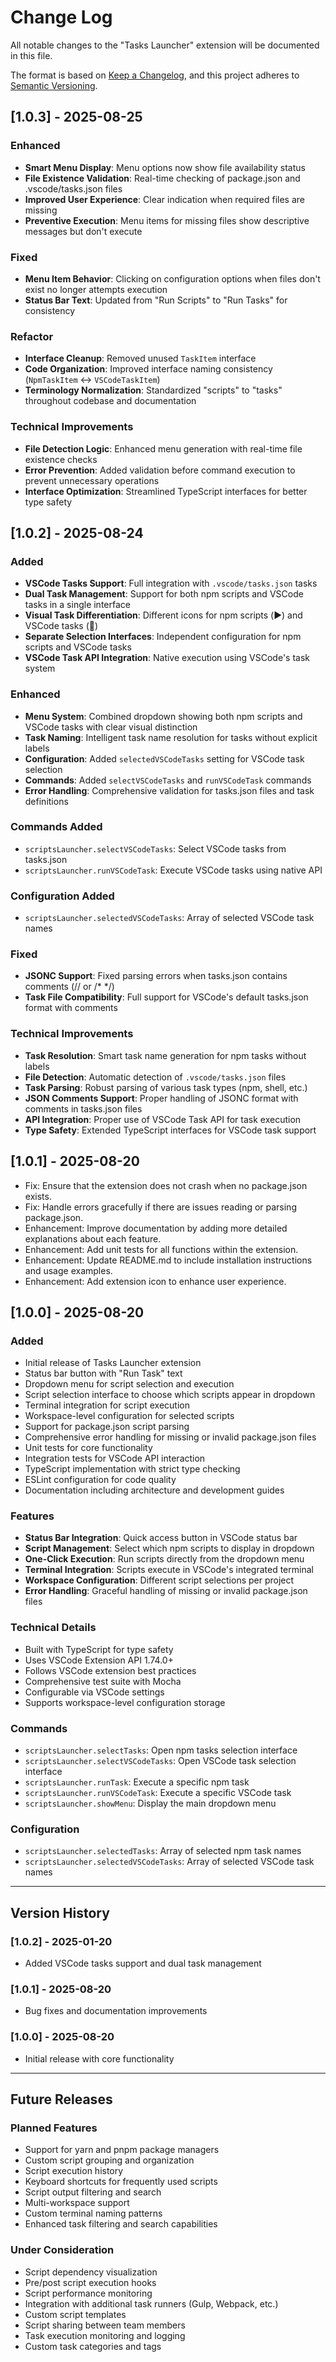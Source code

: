 # Change Log

All notable changes to the "Tasks Launcher" extension will be documented in this file.

The format is based on [Keep a Changelog](https://keepachangelog.com/en/1.0.0/),
and this project adheres to [Semantic Versioning](https://semver.org/spec/v2.0.0.html).

## [1.0.3] - 2025-08-25

### Enhanced
- **Smart Menu Display**: Menu options now show file availability status
- **File Existence Validation**: Real-time checking of package.json and .vscode/tasks.json files
- **Improved User Experience**: Clear indication when required files are missing
- **Preventive Execution**: Menu items for missing files show descriptive messages but don't execute

### Fixed
- **Menu Item Behavior**: Clicking on configuration options when files don't exist no longer attempts execution
- **Status Bar Text**: Updated from "Run Scripts" to "Run Tasks" for consistency

### Refactor
- **Interface Cleanup**: Removed unused `TaskItem` interface
- **Code Organization**: Improved interface naming consistency (`NpmTaskItem` ↔ `VSCodeTaskItem`)
- **Terminology Normalization**: Standardized "scripts" to "tasks" throughout codebase and documentation

### Technical Improvements
- **File Detection Logic**: Enhanced menu generation with real-time file existence checks
- **Error Prevention**: Added validation before command execution to prevent unnecessary operations
- **Interface Optimization**: Streamlined TypeScript interfaces for better type safety

## [1.0.2] - 2025-08-24

### Added
- **VSCode Tasks Support**: Full integration with `.vscode/tasks.json` tasks
- **Dual Task Management**: Support for both npm scripts and VSCode tasks in a single interface
- **Visual Task Differentiation**: Different icons for npm scripts (▶️) and VSCode tasks (🔧)
- **Separate Selection Interfaces**: Independent configuration for npm scripts and VSCode tasks
- **VSCode Task API Integration**: Native execution using VSCode's task system

### Enhanced
- **Menu System**: Combined dropdown showing both npm scripts and VSCode tasks with clear visual distinction
- **Task Naming**: Intelligent task name resolution for tasks without explicit labels
- **Configuration**: Added `selectedVSCodeTasks` setting for VSCode task selection
- **Commands**: Added `selectVSCodeTasks` and `runVSCodeTask` commands
- **Error Handling**: Comprehensive validation for tasks.json files and task definitions

### Commands Added
- `scriptsLauncher.selectVSCodeTasks`: Select VSCode tasks from tasks.json
- `scriptsLauncher.runVSCodeTask`: Execute VSCode tasks using native API

### Configuration Added
- `scriptsLauncher.selectedVSCodeTasks`: Array of selected VSCode task names

### Fixed
- **JSONC Support**: Fixed parsing errors when tasks.json contains comments (// or /* */)
- **Task File Compatibility**: Full support for VSCode's default tasks.json format with comments

### Technical Improvements
- **Task Resolution**: Smart task name generation for npm tasks without labels
- **File Detection**: Automatic detection of `.vscode/tasks.json` files
- **Task Parsing**: Robust parsing of various task types (npm, shell, etc.)
- **JSON Comments Support**: Proper handling of JSONC format with comments in tasks.json files
- **API Integration**: Proper use of VSCode Task API for task execution
- **Type Safety**: Extended TypeScript interfaces for VSCode task support

## [1.0.1] - 2025-08-20

- Fix: Ensure that the extension does not crash when no package.json exists.
- Fix: Handle errors gracefully if there are issues reading or parsing package.json.
- Enhancement: Improve documentation by adding more detailed explanations about each feature.
- Enhancement: Add unit tests for all functions within the extension.
- Enhancement: Update README.md to include installation instructions and usage examples.
- Enhancement: Add extension icon to enhance user experience.

## [1.0.0] - 2025-08-20

### Added
- Initial release of Tasks Launcher extension
- Status bar button with "Run Task" text
- Dropdown menu for script selection and execution
- Script selection interface to choose which scripts appear in dropdown
- Terminal integration for script execution
- Workspace-level configuration for selected scripts
- Support for package.json script parsing
- Comprehensive error handling for missing or invalid package.json files
- Unit tests for core functionality
- Integration tests for VSCode API interaction
- TypeScript implementation with strict type checking
- ESLint configuration for code quality
- Documentation including architecture and development guides

### Features
- **Status Bar Integration**: Quick access button in VSCode status bar
- **Script Management**: Select which npm scripts to display in dropdown
- **One-Click Execution**: Run scripts directly from the dropdown menu
- **Terminal Integration**: Scripts execute in VSCode's integrated terminal
- **Workspace Configuration**: Different script selections per project
- **Error Handling**: Graceful handling of missing or invalid package.json files

### Technical Details
- Built with TypeScript for type safety
- Uses VSCode Extension API 1.74.0+
- Follows VSCode extension best practices
- Comprehensive test suite with Mocha
- Configurable via VSCode settings
- Supports workspace-level configuration storage

### Commands
- `scriptsLauncher.selectTasks`: Open npm tasks selection interface
- `scriptsLauncher.selectVSCodeTasks`: Open VSCode task selection interface
- `scriptsLauncher.runTask`: Execute a specific npm task
- `scriptsLauncher.runVSCodeTask`: Execute a specific VSCode task
- `scriptsLauncher.showMenu`: Display the main dropdown menu

### Configuration
- `scriptsLauncher.selectedTasks`: Array of selected npm task names
- `scriptsLauncher.selectedVSCodeTasks`: Array of selected VSCode task names

---

## Version History

### [1.0.2] - 2025-01-20
- Added VSCode tasks support and dual task management

### [1.0.1] - 2025-08-20
- Bug fixes and documentation improvements

### [1.0.0] - 2025-08-20
- Initial release with core functionality

---

## Future Releases

### Planned Features
- Support for yarn and pnpm package managers
- Custom script grouping and organization
- Script execution history
- Keyboard shortcuts for frequently used scripts
- Script output filtering and search
- Multi-workspace support
- Custom terminal naming patterns
- Enhanced task filtering and search capabilities

### Under Consideration
- Script dependency visualization
- Pre/post script execution hooks
- Script performance monitoring
- Integration with additional task runners (Gulp, Webpack, etc.)
- Custom script templates
- Script sharing between team members
- Task execution monitoring and logging
- Custom task categories and tags